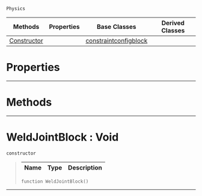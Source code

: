  `Physics`

|Methods|Properties|Base Classes|Derived Classes|
|---|---|---|---|
|[ Constructor](weldjointblock.md#weldjointblock-void)| |[constraintconfigblock](constraintconfigblock.md)| |


 #  Properties


---  
 #  Methods


---  
 #  WeldJointBlock : Void

 `constructor`

> 
> |Name|Type|Description|
> |---|---|---|
> ```TS:Nada
> function WeldJointBlock()
> ``` 


---  
 

 